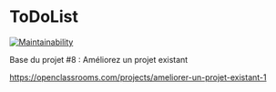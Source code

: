 ToDoList
========

[![Maintainability](https://api.codeclimate.com/v1/badges/654ca99a95400781902d/maintainability)](https://codeclimate.com/github/CrabThug/todo-and-co/maintainability)

Base du projet #8 : Améliorez un projet existant

https://openclassrooms.com/projects/ameliorer-un-projet-existant-1
